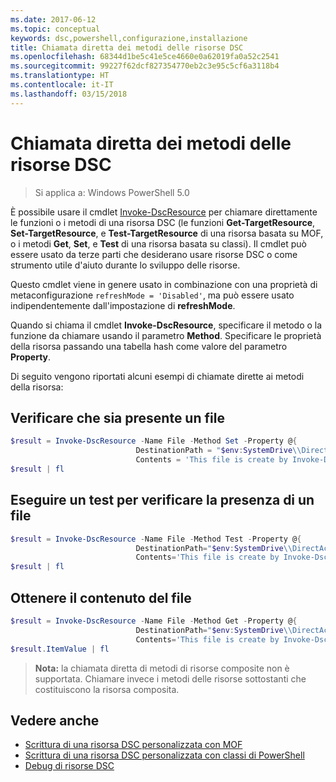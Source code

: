 ```yaml
---
ms.date: 2017-06-12
ms.topic: conceptual
keywords: dsc,powershell,configurazione,installazione
title: Chiamata diretta dei metodi delle risorse DSC
ms.openlocfilehash: 68344d1be5c41e5ce4660e0a62019fa0a52c2541
ms.sourcegitcommit: 99227f62dcf827354770eb2c3e95c5cf6a3118b4
ms.translationtype: HT
ms.contentlocale: it-IT
ms.lasthandoff: 03/15/2018
---
```

# <a name="calling-dsc-resource-methods-directly"></a>Chiamata diretta dei metodi delle risorse DSC

>Si applica a: Windows PowerShell 5.0

È possibile usare il cmdlet [Invoke-DscResource](https://technet.microsoft.com/library/mt517869.aspx) per chiamare direttamente le funzioni o i metodi di una risorsa DSC (le funzioni **Get-TargetResource**, **Set-TargetResource**, e **Test-TargetResource** di una risorsa basata su MOF, o i metodi **Get**, **Set**, e **Test** di una risorsa basata su classi). Il cmdlet può essere usato da terze parti che desiderano usare risorse DSC o come strumento utile d'aiuto durante lo sviluppo delle risorse. 

Questo cmdlet viene in genere usato in combinazione con una proprietà di metaconfigurazione `refreshMode = 'Disabled'`, ma può essere usato indipendentemente dall'impostazione di **refreshMode**.

Quando si chiama il cmdlet **Invoke-DscResource**, specificare il metodo o la funzione da chiamare usando il parametro **Method**. Specificare le proprietà della risorsa passando una tabella hash come valore del parametro **Property**.

Di seguito vengono riportati alcuni esempi di chiamate dirette ai metodi della risorsa:

## <a name="ensure-a-file-is-present"></a>Verificare che sia presente un file

```powershell
$result = Invoke-DscResource -Name File -Method Set -Property @{
                            DestinationPath = "$env:SystemDrive\\DirectAccess.txt";
                            Contents = 'This file is create by Invoke-DscResource'} -Verbose
$result | fl
```

## <a name="test-that-a-file-is-present"></a>Eseguire un test per verificare la presenza di un file

```powershell
$result = Invoke-DscResource -Name File -Method Test -Property @{
                            DestinationPath="$env:SystemDrive\\DirectAccess.txt";
                            Contents='This file is create by Invoke-DscResource'} -Verbose
$result | fl
```

## <a name="get-the-contents-of-file"></a>Ottenere il contenuto del file

```powershell
$result = Invoke-DscResource -Name File -Method Get -Property @{
                            DestinationPath="$env:SystemDrive\\DirectAccess.txt";
                            Contents='This file is create by Invoke-DscResource'} -Verbose
$result.ItemValue | fl
```

>**Nota:** la chiamata diretta di metodi di risorse composite non è supportata. Chiamare invece i metodi delle risorse sottostanti che costituiscono la risorsa composita.

## <a name="see-also"></a>Vedere anche
- [Scrittura di una risorsa DSC personalizzata con MOF](authoringResourceMOF.md) 
- [Scrittura di una risorsa DSC personalizzata con classi di PowerShell](authoringResourceClass.md)
- [Debug di risorse DSC](debugResource.md)


